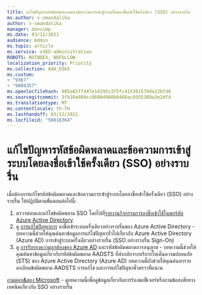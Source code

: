 ```yaml
---
title: แก้ไขปัญหารหัสข้อผิดพลาดและข้อความการเข้าสู่ระบบโดยลงชื่อเข้าใช้ครั้งเดียว (SSO) อย่างราบรื่น
ms.author: v-smandalika
author: v-smandalika
manager: dansimp
ms.date: 03/12/2021
audience: Admin
ms.topic: article
ms.service: o365-administration
ROBOTS: NOINDEX, NOFOLLOW
localization_priority: Priority
ms.collection: Adm_O365
ms.custom:
- "9367"
- "9004357"
ms.openlocfilehash: 805a85ffd47e14295c375fc415301570de22bfd8
ms.sourcegitcommit: 3fb39a080cc8680d960b8468ac9355389a3e2df4
ms.translationtype: MT
ms.contentlocale: th-TH
ms.lasthandoff: 03/12/2021
ms.locfileid: "50816364"
---
```

# <a name="troubleshoot-seamless-single-sign-on-sso-error-codes-and-messages"></a>แก้ไขปัญหารหัสข้อผิดพลาดและข้อความการเข้าสู่ระบบโดยลงชื่อเข้าใช้ครั้งเดียว (SSO) อย่างราบรื่น

เมื่อต้องการแก้ไขรหัสข้อผิดพลาดและข้อความการเข้าสู่ระบบโดยลงชื่อเข้าใช้ครั้งเดียว (SSO) อย่างราบรื่น ให้ปฏิบัติตามขั้นตอนต่อไปนี้:

1. ตรวจสอบและแก้ไขข้อผิดพลาด SSO โดยไปที่[รายงานกิจกรรมการลงชื่อเข้าใช้ในพอร์ทัล Azure Active Directory](https://docs.microsoft.com/azure/active-directory/reports-monitoring/concept-sign-ins)
2. ดู [การแก้ไขปัญหาการ](https://docs.microsoft.com/azure/active-directory/hybrid/tshoot-connect-sso#sign-in-failure-reasons-in-the-azure-active-directory-admin-center-needs-a-premium-license) ลงชื่อเข้าระบบครั้งเดียวอย่างราบรื่นของ Azure Active Directory - บทความนี้ช่วยให้คุณค้นหาข้อมูลการแก้ไขปัญหาทั่วไปเกี่ยวกับ Azure Active Directory (Azure AD) การเข้าสู่ระบบครั้งเดียวอย่างราบรื่น (SSO อย่างราบรื่น Sign-On)
3. ดู [การรับรองความถูกต้องของ Azure AD](https://docs.microsoft.com/azure/active-directory/develop/reference-aadsts-error-codes#lookup-current-error-code-information) และรหัสข้อผิดพลาดการอนุญาต - บทความนี้ช่วยให้คุณค้นหาข้อมูลเกี่ยวกับรหัสข้อผิดพลาด AADSTS ที่ส่งกลับจากบริการโทเค็นความปลอดภัย (STS) ของ Azure Active Directory (Azure AD) บทความนี้ยังช่วยให้คุณค้นหารายละเอียดข้อผิดพลาด AADSTS การแก้ไข และการแก้ไขปัญหาชั่วคราวที่แนะน

[ถามตอบ&ของ Microsoft](https://docs.microsoft.com/answers/topics/azure-ad-single-sign-on.html) - ดูบทความนี้เพื่อดูข้อมูลเกี่ยวกับการร้องขอฟีเจอร์หรือถามข้อสงสัยทางเทคนิคเกี่ยวกับ SSO อย่างราบรื่น

